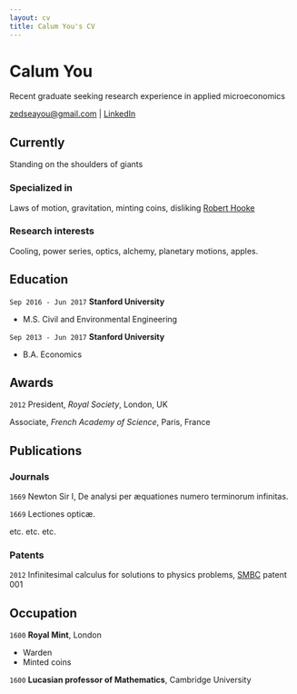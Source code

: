 ```yaml
---
layout: cv
title: Calum You's CV
---
```

# Calum You
Recent graduate seeking research experience in applied microeconomics

<div id="webaddress">
<a href="zedseayou@gmail.com">zedseayou@gmail.com</a>
| <a href="https://www.linkedin.com/in/calum-you-00439253/">LinkedIn</a>
</div>


## Currently

Standing on the shoulders of giants

### Specialized in

Laws of motion, gravitation, minting coins, disliking [Robert Hooke](http://en.wikipedia.org/wiki/Robert_Hooke)


### Research interests

Cooling, power series, optics, alchemy, planetary motions, apples.


## Education

`Sep 2016 - Jun 2017`
__Stanford University__

- M.S. Civil and Environmental Engineering

`Sep 2013 - Jun 2017`
__Stanford University__

- B.A. Economics

## Awards

`2012`
President, *Royal Society*, London, UK

Associate, *French Academy of Science*, Paris, France



## Publications

<!-- A list is also available [online](http://scholar.google.co.uk/citations?user=LTOTl0YAAAAJ) -->

### Journals

`1669`
Newton Sir I, De analysi per æquationes numero terminorum infinitas. 

`1669`
Lectiones opticæ.

etc. etc. etc.

### Patents

`2012`
Infinitesimal calculus for solutions to physics problems, [SMBC](http://www.techdirt.com/articles/20121011/09312820678/if-patents-had-been-around-time-newton.shtml) patent 001


## Occupation

`1600`
__Royal Mint__, London

- Warden
- Minted coins

`1600`
__Lucasian professor of Mathematics__, Cambridge University



<!-- ### Footer

Last updated: May 2013 -->


